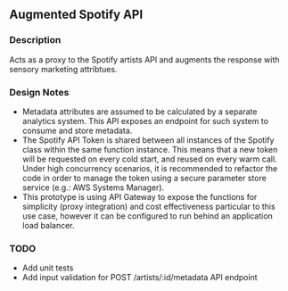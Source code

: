 ## Augmented Spotify API

### Description
Acts as a proxy to the Spotify artists API and augments the response with sensory marketing attribtues.

### Design Notes
  - Metadata attributes are assumed to be calculated by a separate analytics system. This API exposes an endpoint for such system to consume and store metadata.
  - The Spotify API Token is shared between all instances of the Spotify class within the same function instance. This means that a new token will be requested on every cold start, and reused on every warm call. Under high concurrency scenarios, it is recommended to refactor the code in order to manage the token using a secure parameter store service (e.g.: AWS Systems Manager).
  - This prototype is using API Gateway to expose the functions for simplicity (proxy integration) and cost effectiveness particular to this use case, however it can be configured to run behind an application load balancer.

### TODO
  - Add unit tests
  - Add input validation for POST /artists/:id/metadata API endpoint

